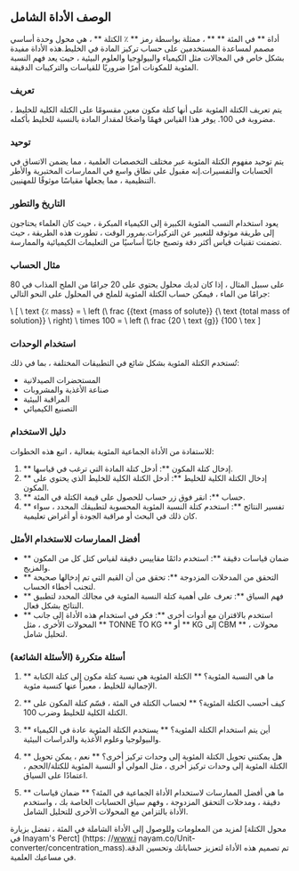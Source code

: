## الوصف الأداة الشامل

أداة ** في المئة ** ** ، ممثلة بواسطة رمز ** ٪ الكتلة ** ، هي محول وحدة أساسي مصمم لمساعدة المستخدمين على حساب تركيز المادة في الخليط.هذه الأداة مفيدة بشكل خاص في المجالات مثل الكيمياء والبيولوجيا والعلوم البيئية ، حيث يعد فهم النسبة المئوية للمكونات أمرًا ضروريًا للقياسات والتركيبات الدقيقة.

### تعريف

يتم تعريف الكتلة المئوية على أنها كتلة مكون معين مقسومًا على الكتلة الكلية للخليط ، مضروبة في 100. يوفر هذا القياس فهمًا واضحًا لمقدار المادة بالنسبة للخليط بأكمله.

### توحيد

يتم توحيد مفهوم الكتلة المئوية عبر مختلف التخصصات العلمية ، مما يضمن الاتساق في الحسابات والتفسيرات.إنه مقبول على نطاق واسع في الممارسات المختبرية والأطر التنظيمية ، مما يجعلها مقياسًا موثوقًا للمهنيين.

### التاريخ والتطور

يعود استخدام النسب المئوية الكبيرة إلى الكيمياء المبكرة ، حيث كان العلماء يحتاجون إلى طريقة موثوقة للتعبير عن التركيزات.بمرور الوقت ، تطورت هذه الطريقة ، حيث تضمنت تقنيات قياس أكثر دقة وتصبح جانبًا أساسيًا من التعليمات الكيميائية والممارسة.

### مثال الحساب

على سبيل المثال ، إذا كان لديك محلول يحتوي على 20 جرامًا من الملح المذاب في 80 جرامًا من الماء ، فيمكن حساب الكتلة المئوية للملح في المحلول على النحو التالي:

\ [
\ text {٪ mass} = \ left (\ frac {{text {mass of solute}} {\ text {total mass of solution}} \ right) \ times 100 = \ left (\ frac {20 \ text {g}} {100 \ tex
\]

### استخدام الوحدات

تُستخدم الكتلة المئوية بشكل شائع في التطبيقات المختلفة ، بما في ذلك:

- المستحضرات الصيدلانية
- صناعة الأغذية والمشروبات
- المراقبة البيئية
- التصنيع الكيميائي

### دليل الاستخدام

للاستفادة من الأداة الجماعية المئوية بفعالية ، اتبع هذه الخطوات:

1. ** إدخال كتلة المكون **: أدخل كتلة المادة التي ترغب في قياسها.
2. ** إدخال الكتلة الكلية للخليط **: أدخل الكتلة الكلية للخليط الذي يحتوي على المكون.
3. ** حساب **: انقر فوق زر حساب للحصول على قيمة الكتلة في المئة.
4. ** تفسير النتائج **: استخدم كتلة النسبة المئوية المحسوبة لتطبيقك المحدد ، سواء كان ذلك في البحث أو مراقبة الجودة أو أغراض تعليمية.

### أفضل الممارسات للاستخدام الأمثل

- ** ضمان قياسات دقيقة **: استخدم دائمًا مقاييس دقيقة لقياس كتل كل من المكون والمزيج.
- ** التحقق من المدخلات المزدوجة **: تحقق من أن القيم التي تم إدخالها صحيحة لتجنب أخطاء الحساب.
- ** فهم السياق **: تعرف على أهمية كتلة النسبة المئوية في مجالك المحدد لتطبيق النتائج بشكل فعال.
- ** استخدم بالاقتران مع أدوات أخرى **: فكر في استخدام هذه الأداة إلى جانب المحولات الأخرى ، مثل ** TONNE TO KG ** أو ** KG إلى CBM ** محولات ، لتحليل شامل.

### أسئلة متكررة (الأسئلة الشائعة)

1. ** ما هي النسبة المئوية؟ **
الكتلة المئوية هي نسبة كتلة مكون إلى كتلة الكتابة الإجمالية للخليط ، معبراً عنها كنسبة مئوية.

2. ** كيف أحسب الكتلة المئوية؟ **
لحساب الكتلة في المئة ، قسّم كتلة المكون على الكتلة الكلية للخليط وضرب 100.

3. ** أين يتم استخدام الكتلة المئوية؟ **
يستخدم الكتلة المئوية عادة في الكيمياء والبيولوجيا وعلوم الأغذية والدراسات البيئية.

4. ** هل يمكنني تحويل الكتلة المئوية إلى وحدات تركيز أخرى؟ **
نعم ، يمكن تحويل الكتلة المئوية إلى وحدات تركيز أخرى ، مثل المولي أو النسبة المئوية للكتلة/الحجم ، اعتمادًا على السياق.

5. ** ما هي أفضل الممارسات لاستخدام الأداة الجماعية في المئة؟ **
ضمان قياسات دقيقة ، ومدخلات التحقق المزدوجة ، وفهم سياق الحسابات الخاصة بك ، واستخدم الأداة بالتزامن مع المحولات الأخرى للتحليل الشامل.

لمزيد من المعلومات وللوصول إلى الأداة الشاملة في المئة ، تفضل بزيارة [محول الكتلة في Inayam's Perct] (https: //www.i nayam.co/Unit-converter/concentration_mass).تم تصميم هذه الأداة لتعزيز حساباتك وتحسين الدقة في مساعيك العلمية.